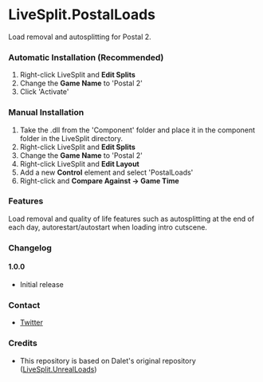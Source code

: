 # LiveSplit.PostalLoads
Load removal and autosplitting for Postal 2.

### Automatic Installation (Recommended)
1. Right-click LiveSplit and **Edit Splits**
2. Change the **Game Name** to 'Postal 2'
3. Click 'Activate'

### Manual Installation
1. Take the .dll from the 'Component' folder and place it in the component folder in the LiveSplit directory.
2. Right-click LiveSplit and **Edit Splits**
3. Change the **Game Name** to 'Postal 2'
4. Right-click LiveSplit and **Edit Layout**
5. Add a new **Control** element and select 'PostalLoads'
6. Right-click and **Compare Against -> Game Time**

### Features
Load removal and quality of life features such as autosplitting at the end of each day, autorestart/autostart when loading intro cutscene.

### Changelog
#### 1.0.0
- Initial release

### Contact
* [Twitter](https://twitter.com/MrTheIntercom)

### Credits
- This repository is based on Dalet's original repository (<a href="https://github.com/Dalet/LiveSplit.UnrealLoads">LiveSplit.UnrealLoads</a>)
